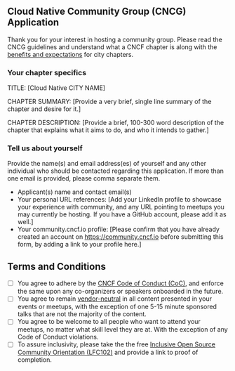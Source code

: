 ## Cloud Native Community Group (CNCG) Application

 Thank you for your interest in hosting a community group. Please read the CNCG guidelines and understand what a CNCF chapter is along with the [benefits and expectations](https://github.com/cncf/communitygroups/blob/main/README.md) for city chapters.

### Your chapter specifics
TITLE: [Cloud Native CITY NAME]

CHAPTER SUMMARY: [Provide a very brief, single line summary of the chapter and desire for it.]

CHAPTER DESCRIPTION: [Provide a brief, 100-300 word description of the chapter that explains what it aims to do, and who it intends to gather.]
 
### Tell us about yourself

Provide the name(s) and email address(es) of yourself and any other individual who should be contacted regarding this application. If more than one email is provided, please comma separate them.
* Applicant(s) name and contact email(s)
* Your personal URL references: [Add your LinkedIn profile to showcase your experience with community, and any URL pointing to meetups you may currently be hosting. If you have a GitHub account, please add it as well.]
* Your community.cncf.io profile: [Please confirm that you have already created an account on https://community.cncf.io before submitting this form, by adding a link to your profile here.]
  

## Terms and Conditions
* [ ] You agree to adhere by the [CNCF Code of Conduct (CoC)](https://github.com/cncf/foundation/blob/main/code-of-conduct.md), and enforce the same upon any co-organizers or speakers onboarded in the future.
* [ ] You agree to remain [vendor-neutral](https://contribute.cncf.io/maintainers/community/vendor-neutrality) in all content presented in your events or meetups, with the exception of one 5-15 minute sponsored talks that are not the majority of the content.
* [ ] You agree to be welcome to all people who want to attend your meetups, no matter what skill level they are at. With the exception of any Code of Conduct violations.
* [ ] To assure inclusivity, please take the the free [Inclusive Open Source Community Orientation (LFC102)](https://training.linuxfoundation.org/training/inclusive-open-source-community-orientation-lfc102/) and provide a link to proof of completion.
